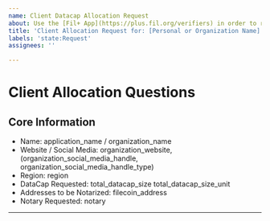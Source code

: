 ```yaml
---
name: Client Datacap Allocation Request
about: Use the [Fil+ App](https://plus.fil.org/verifiers) in order to request DataCap! If the [Fil+ app](https://plus.fil.org/verifiers) is not available, then open a new issue in this repo to request datacap.
title: 'Client Allocation Request for: [Personal or Organization Name]'
labels: 'state:Request'
assignees: ''

---
```


# Client Allocation Questions

## Core Information
- Name: application_name / organization_name
- Website / Social Media: organization_website, (organization_social_media_handle, organization_social_media_handle_type)
- Region: region
- DataCap Requested: total_datacap_size total_datacap_size_unit
- Addresses to be Notarized: filecoin_address
- Notary Requested: notary

-------------------------
